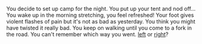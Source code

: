 You decide to set up camp for the night. You put up your tent and nod off... You
wake up in the morning stretching, you feel refreshed! Your foot gives violent
flashes of pain but it's not as bad as yesterday. You think you might have
twisted it really bad. You keep on walking until you come to a fork in the road.
You can't remember which way you went. [left](./left.md) or [right](./right.md)?
